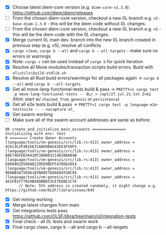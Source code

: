 
- [x] Choose latest diem-core version (e.g. `diem-core-v1.3.0`): https://github.com/diem/diem/releases 
- [ ] From the chosen diem-core version, checkout a new 0L branch e.g. `v5-base-diem-1.3.0` - this will be the diem code without 0L changes.
- [ ] From the chosen diem-core version, checkout a new 0L branch e.g. `v5` - this will be the diem code with the 0L changes.
- [x] Merge current 0L main dev. branch into the new 0L branch created in previous step (e.g. v5), resolve all conflicts
- [x] `cargo clean`, `cargo b --all` and `cargo b --all-targets` - make sure no errors or warnings
- [x] Note: `cargo c` can be used instead of `cargo b` for quick iteration
- [x] Resolve all Move modules/transaction scripts build errors. Build with `ol\utils\build-stdlib.sh`
- [x] Resolve all Rust build errors/warnings for all packages again ->  `cargo b --all` and `cargo b --all-targets`
- [x] Get all move-lang-functional-tests build & pass -> `PRETTY=1 cargo test -p move-lang-functional-tests -- 0L/ > /opt/27.jul.21.txt 2>&1` (Hint: start w/ `chained_from_genesis` or `persistence`)
- [x] Get all e2e tests build & pass -> `PRETTY=1 cargo test -p language-e2e-testsuite -- --nocapture ol_`
- [x] Get swarm working
- [ ] Make sure all of the swarm account addresses are same as before:  
```
OK create_and_initialize_main_accounts =============== 
Initializing with env: test
0 ======== Create Owner Accounts
[language/tools/vm-genesis/src/lib.rs:413] owner_address = 4C613C2F4B1E67CA8D98A542EE3F59F5
[language/tools/vm-genesis/src/lib.rs:413] owner_address = 88E74DFED34420F2AD8032148280A84B
[language/tools/vm-genesis/src/lib.rs:413] owner_address = E660402D586AD220ED9BEFF47D662D54
[language/tools/vm-genesis/src/lib.rs:413] owner_address = 9E6BB3A75E9618FBA057E86E69338C94
[language/tools/vm-genesis/src/lib.rs:413] owner_address = 4E1F81F77024B56DBB853CE7ED8E1C7E
      // Note: 5th address is created randomly, it might change e.g. https://github.com/OLSF/libra/issues/645
```
- [x] Get mining working
- [x] Merge latest changes from main
- [x] Get integrations tests pass https://github.com/OLSF/libra/tree/main/ol/integration-tests
- [x] Final check - all 0L tests and swarm work
- [x] Final cargo clean, cargo b --all and cargo b --all-targets
